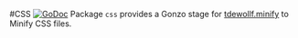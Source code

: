 #CSS [![GoDoc](https://img.shields.io/badge/godoc-reference-blue.svg?style=flat-square)](https://godoc.org/github.com/go-gonzo/css)
Package `css` provides a Gonzo stage for [tdewollf.minify](https://github.com/tdewolff/minify) to Minify CSS files.

